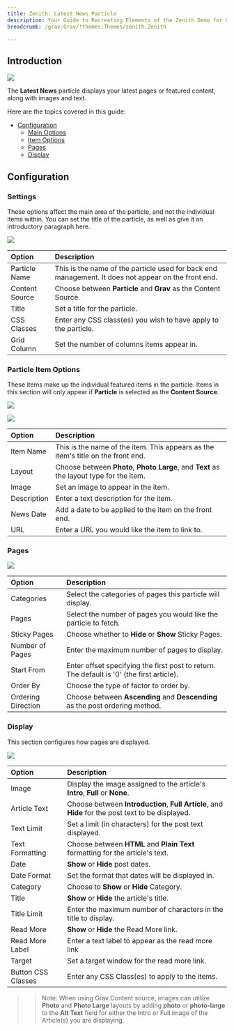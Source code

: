 ```yaml
---
title: Zenith: Latest News Particle
description: Your Guide to Recreating Elements of the Zenith Demo for Grav
breadcrumb: /grav:Grav/!themes:Themes/zenith:Zenith

---
```


## Introduction

![](assets/particle_latestnews1.png)

The **Latest News** particle displays your latest pages or featured content, along with images and text.

Here are the topics covered in this guide:

* [Configuration](#configuration)
    - [Main Options](#settings)
    - [Item Options](#particle-item-options)
    - [Pages](#pages)
    - [Display](#display)

## Configuration

### Settings 

These options affect the main area of the particle, and not the individual items within. You can set the title of the particle, as well as give it an introductory paragraph here.

![](assets/particle_latestnews2.png)

| Option            | Description                                                                                         |
| :-----            | :-----                                                                                              |
| Particle Name     | This is the name of the particle used for back end management. It does not appear on the front end. |
| Content Source    | Choose between **Particle** and **Grav** as the Content Source.                                   |
| Title             | Set a title for the particle.                                                                       |
| CSS Classes       | Enter any CSS class(es) you wish to have apply to the particle.                                     |
| Grid Column       | Set the number of columns items appear in.                                                          |

### Particle Item Options

These items make up the individual featured items in the particle. Items in this section will only appear if **Particle** is selected as the **Content Source**.

![](assets/particle_latestnews3.png)

![](assets/particle_latestnews4.png)

| Option      | Description                                                                              |
| :-----      | :-----                                                                                   |
| Item Name   | This is the name of the item. This appears as the item's title on the front end.         |
| Layout      | Choose between **Photo**, **Photo Large**, and **Text** as the layout type for the item. |
| Image       | Set an image to appear in the item.                                                      |
| Description | Enter a text description for the item.                                                   |
| News Date   | Add a date to be applied to the item on the front end.                                   |
| URL         | Enter a URL you would like the item to link to.                                          |

### Pages

![](assets/particle_latestnews5.png)

| Option             | Description                                                                               |
| :-----             | :-----                                                                                    |
| Categories         | Select the categories of pages this particle will display.                                |
| Pages              | Select the number of pages you would like the particle to fetch.                          |
| Sticky Pages       | Choose whether to **Hide** or **Show** Sticky Pages.                                      |
| Number of Pages    | Enter the maximum number of pages to display.                                             |
| Start From         | Enter offset specifying the first post to return. The default is '0' (the first article). |
| Order By           | Choose the type of factor to order by.                                                    |
| Ordering Direction | Choose between **Ascending** and **Descending** as the post ordering method.              |

### Display

This section configures how pages are displayed.

![](assets/particle_latestnews6.png)

| Option             | Description                                                                                        |
| :-----             | :-----                                                                                             |
| Image              | Display the image assigned to the article's **Intro**, **Full** or **None**.                       |
| Article Text       | Choose between **Introduction**, **Full Article**, and **Hide** for the post text to be displayed. |
| Text Limit         | Set a limit (in characters) for the post text displayed.                                           |
| Text Formatting    | Choose between **HTML** and **Plain Text** formatting for the article's text.                      |
| Date               | **Show** or **Hide** post dates.                                                                   |
| Date Format        | Set the format that dates will be displayed in.                                                    |
| Category           | Choose to **Show** or **Hide** Category.                                                           |
| Title              | **Show** or **Hide** the article's title.                                                          |
| Title Limit        | Enter the maximum number of characters in the title to display.                                    |
| Read More          | **Show** or **Hide** the Read More link.                                                           |
| Read More Label    | Enter a text label to appear as the read more link                                                 |
| Target             | Set a target window for the read more link.                                                        |
| Button CSS Classes | Enter any CSS Class(es) to apply to the items.                                                     |

>> Note: When using Grav Content source, images can utilize **Photo** and **Photo Large** layouts by adding **photo** or **photo-large** to the **Alt Text** field for either the Intro or Full image of the Article(s) you are displaying.
